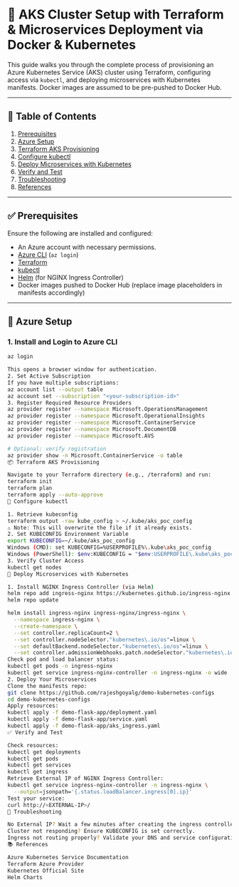 # 🚀 AKS Cluster Setup with Terraform & Microservices Deployment via Docker & Kubernetes

This guide walks you through the complete process of provisioning an Azure Kubernetes Service (AKS) cluster using Terraform, configuring access via `kubectl`, and deploying microservices with Kubernetes manifests. Docker images are assumed to be pre-pushed to Docker Hub.

---

## 📑 Table of Contents

1. [Prerequisites](#prerequisites)
2. [Azure Setup](#azure-setup)
3. [Terraform AKS Provisioning](#terraform-aks-provisioning)
4. [Configure kubectl](#configure-kubectl)
5. [Deploy Microservices with Kubernetes](#deploy-microservices-with-kubernetes)
6. [Verify and Test](#verify-and-test)
7. [Troubleshooting](#troubleshooting)
8. [References](#references)

---

## ✅ Prerequisites

Ensure the following are installed and configured:

- An Azure account with necessary permissions.
- [Azure CLI](https://learn.microsoft.com/en-us/cli/azure/install-azure-cli) (`az login`)
- [Terraform](https://developer.hashicorp.com/terraform/install)
- [kubectl](https://kubernetes.io/docs/tasks/tools/)
- [Helm](https://helm.sh/docs/intro/install/) (for NGINX Ingress Controller)
- Docker images pushed to Docker Hub (replace image placeholders in manifests accordingly)

---

## 🔧 Azure Setup

### 1. Install and Login to Azure CLI

```bash
az login

This opens a browser window for authentication.
2. Set Active Subscription
If you have multiple subscriptions:
az account list --output table
az account set --subscription "<your-subscription-id>"
3. Register Required Resource Providers
az provider register --namespace Microsoft.OperationsManagement
az provider register --namespace Microsoft.OperationalInsights
az provider register --namespace Microsoft.ContainerService
az provider register --namespace Microsoft.DocumentDB
az provider register --namespace Microsoft.AVS

# Optional: verify registration
az provider show -n Microsoft.ContainerService -o table
📦 Terraform AKS Provisioning

Navigate to your Terraform directory (e.g., /terraform) and run:
terraform init
terraform plan
terraform apply --auto-approve
📁 Configure kubectl

1. Retrieve kubeconfig
terraform output -raw kube_config > ~/.kube/aks_poc_config
⚠️ Note: This will overwrite the file if it already exists.
2. Set KUBECONFIG Environment Variable
export KUBECONFIG=~/.kube/aks_poc_config
Windows (CMD): set KUBECONFIG=%USERPROFILE%\.kube\aks_poc_config
Windows (PowerShell): $env:KUBECONFIG = "$env:USERPROFILE\.kube\aks_poc_config"
3. Verify Cluster Access
kubectl get nodes
🚢 Deploy Microservices with Kubernetes

1. Install NGINX Ingress Controller (via Helm)
helm repo add ingress-nginx https://kubernetes.github.io/ingress-nginx
helm repo update

helm install ingress-nginx ingress-nginx/ingress-nginx \
  --namespace ingress-nginx \
  --create-namespace \
  --set controller.replicaCount=2 \
  --set controller.nodeSelector."kubernetes\.io/os"=linux \
  --set defaultBackend.nodeSelector."kubernetes\.io/os"=linux \
  --set controller.admissionWebhooks.patch.nodeSelector."kubernetes\.io/os"=linux
Check pod and load balancer status:
kubectl get pods -n ingress-nginx
kubectl get service ingress-nginx-controller -n ingress-nginx -o wide
2. Deploy Your Microservices
Clone the manifests repo:
git clone https://github.com/rajeshgoyalg/demo-kubernetes-configs
cd demo-kubernetes-configs
Apply resources:
kubectl apply -f demo-flask-app/deployment.yaml
kubectl apply -f demo-flask-app/service.yaml
kubectl apply -f demo-flask-app/aks_ingress.yaml
✅ Verify and Test

Check resources:
kubectl get deployments
kubectl get pods
kubectl get services
kubectl get ingress
Retrieve External IP of NGINX Ingress Controller:
kubectl get service ingress-nginx-controller -n ingress-nginx \
  --output=jsonpath='{.status.loadBalancer.ingress[0].ip}'
Test your service:
curl http://<EXTERNAL-IP>/
🧰 Troubleshooting

No External IP? Wait a few minutes after creating the ingress controller.
Cluster not responding? Ensure KUBECONFIG is set correctly.
Ingress not routing properly? Validate your DNS and service configurations.
📚 References

Azure Kubernetes Service Documentation
Terraform Azure Provider
Kubernetes Official Site
Helm Charts

